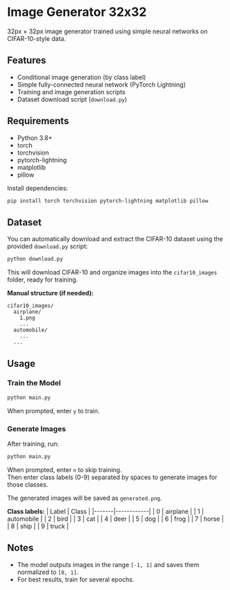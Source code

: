 # Image Generator 32x32

32px × 32px image generator trained using simple neural networks on CIFAR-10-style data.

## Features

- Conditional image generation (by class label)
- Simple fully-connected neural network (PyTorch Lightning)
- Training and image generation scripts
- Dataset download script (`download.py`)

## Requirements

- Python 3.8+
- torch
- torchvision
- pytorch-lightning
- matplotlib
- pillow

Install dependencies:
```bash
pip install torch torchvision pytorch-lightning matplotlib pillow
```

## Dataset

You can automatically download and extract the CIFAR-10 dataset using the provided `download.py` script:

```bash
python download.py
```

This will download CIFAR-10 and organize images into the `cifar10_images` folder, ready for training.

**Manual structure (if needed):**
```
cifar10_images/
  airplane/
    1.png
    ...
  automobile/
    ...
  ...
```

## Usage

### Train the Model

```bash
python main.py
```
When prompted, enter `y` to train.

### Generate Images

After training, run:
```bash
python main.py
```
When prompted, enter `n` to skip training.  
Then enter class labels (0-9) separated by spaces to generate images for those classes.

The generated images will be saved as `generated.png`.

**Class labels:**
| Label | Class      |
|-------|------------|
| 0     | airplane   |
| 1     | automobile |
| 2     | bird       |
| 3     | cat        |
| 4     | deer       |
| 5     | dog        |
| 6     | frog       |
| 7     | horse      |
| 8     | ship       |
| 9     | truck      |

## Notes

- The model outputs images in the range `[-1, 1]` and saves them normalized to `[0, 1]`.
- For best results, train for several epochs.
